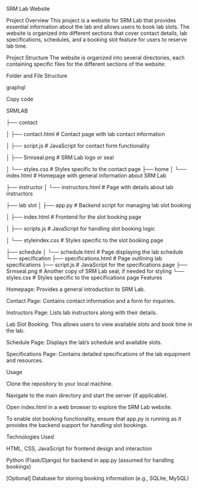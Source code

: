 SRM Lab Website

Project Overview
This project is a website for SRM Lab that provides essential information about the lab and allows users to book lab slots. The website is organized into different sections that cover contact details, lab specifications, schedules, and a booking slot feature for users to reserve lab time.



Project Structure
The website is organized into several directories, each containing specific files for the different sections of the website:

Folder and File Structure

graphql

Copy code

SRMLAB

├── contact

│   ├── contact.html # Contact page with lab contact information

│   ├── script.js            # JavaScript for contact form functionality

│   ├── Srmseal.png          # SRM Lab logo or seal

│   └── styles.css           # Styles specific to the contact page
├── home
│   └── index.html           # Homepage with general information about SRM Lab

├── instructor
│   └── instructors.html     # Page with details about lab instructors

├── lab slot
│   ├── app.py               # Backend script for managing lab slot booking

│   ├── index.html           # Frontend for the slot booking page

│   ├── scripts.js           # JavaScript for handling slot booking logic

│   └── styleindex.css       # Styles specific to the slot booking page

├── schedule
│   └── schedule.html        # Page displaying the lab schedule
└── specification
    ├── specifications.html  # Page outlining lab specifications
    ├── script.js            # JavaScript for the specifications page
    ├── Srmseal.png          # Another copy of SRM Lab seal, if needed for styling
    └── styles.css           # Styles specific to the specifications page
Features

Homepage: Provides a general introduction to SRM Lab.

Contact Page: Contains contact information and a form for inquiries.

Instructors Page: Lists lab instructors along with their details.

Lab Slot Booking: This allows users to view available slots and book time in the lab.

Schedule Page: Displays the lab’s schedule and available slots.

Specifications Page: Contains detailed specifications of the lab equipment and resources.

Usage

Clone the repository to your local machine.

Navigate to the main directory and start the server (if applicable).

Open index.html in a web browser to explore the SRM Lab website.

To enable slot booking functionality, ensure that app.py is running as it provides the backend support for handling slot bookings.

Technologies Used

HTML, CSS, JavaScript for frontend design and interaction

Python (Flask/Django) for backend in app.py (assumed for handling bookings)

[Optional] Database for storing booking information (e.g., SQLite, MySQL)

